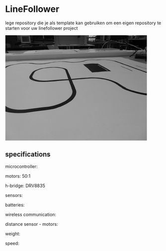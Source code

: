 # LineFollower

lege repository die je als template kan gebruiken om een eigen repository te starten voor uw linefollower project

![A description of my image](images/empty.png)

  
## specifications

microcontroller:

motors: 50:1

h-bridge: DRV8835

sensors: 

batteries:

wireless communication:

distance sensor - motors:

weight:

speed: 

